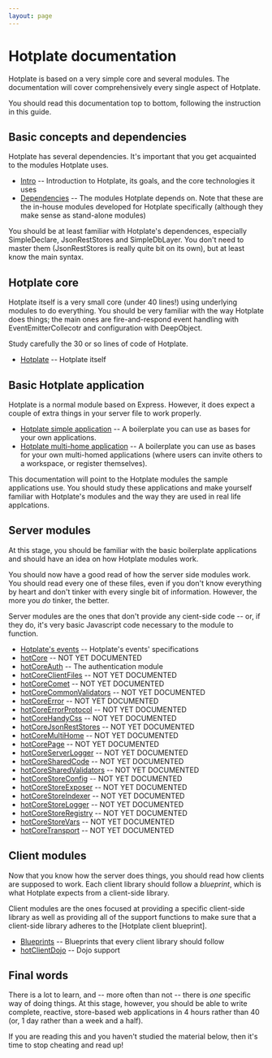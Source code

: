 ```yaml
---
layout: page
---
```


# Hotplate documentation

Hotplate is based on a very simple core and several modules. The documentation will cover comprehensively every single aspect of Hotplate.

You should read this documentation top to bottom, following the instruction in this guide.

## Basic concepts and dependencies

Hotplate has several dependencies. It's important that you get acquainted to the modules Hotplate uses.

* [Intro](/docs/intro) -- Introduction to Hotplate, its goals, and the core technologies it uses
* [Dependencies](/docs/dependencies) -- The modules Hotplate depends on. Note that these are the in-house modules developed for Hotplate specifically (although they make sense as stand-alone modules)

You should be at least familiar with Hotplate's dependences, especially SimpleDeclare, JsonRestStores and SimpleDbLayer. You don't need to master them (JsonRestStores is really quite bit on its own), but at least know the main syntax.

## Hotplate core

Hotplate itself is a very small core (under 40 lines!) using underlying modules to do everything.
You should be very familiar with the way Hotplate does things; the main ones are fire-and-respond event handling with EventEmitterCollecotr and configuration with DeepObject.

Study carefully the 30 or so lines of code of Hotplate.

* [Hotplate](/docs/hotplate) -- Hotplate itself

## Basic Hotplate application

Hotplate is a normal module based on Express. However, it does expect a couple of extra things in your server file to work properly.

* [Hotplate simple application](/docs/boilerplateSingle) -- A boilerplate you can use as bases for your own applications.
* [Hotplate multi-home application](/docs/boilerplateMultiHome) -- A boilerplate you can use as bases for your own multi-homed applications (where users can invite others to a workspace, or register themselves).

This documentation will point to the Hotplate modules the sample applications use. You should study these applications and make yourself familiar with Hotplate's modules and the way they are used in real life applcations.

## Server modules

At this stage, you should be familiar with the basic boilerplate applications and should have an idea on how Hotplate modules work.

You should now have a good read of how the server side modules work. You should read every one of these files, even if you don't know everything by heart and don't tinker with every single bit of information. However, the more you _do_ tinker, the better.

Server modules are the ones that don't provide any cient-side code -- or, if they do, it's very basic Javascript code necessary to the module to function.

* [Hotplate's events](/docs/events) -- Hotplate's events' specifications
* [hotCore]() -- NOT YET DOCUMENTED
* [hotCoreAuth](modules/hotCoreAuth) -- The authentication module
* [hotCoreClientFiles]() -- NOT YET DOCUMENTED
* [hotCoreComet]() -- NOT YET DOCUMENTED
* [hotCoreCommonValidators]() -- NOT YET DOCUMENTED
* [hotCoreError]() -- NOT YET DOCUMENTED
* [hotCoreErrorProtocol]() -- NOT YET DOCUMENTED
* [hotCoreHandyCss]() -- NOT YET DOCUMENTED
* [hotCoreJsonRestStores]() -- NOT YET DOCUMENTED
* [hotCoreMultiHome]() -- NOT YET DOCUMENTED
* [hotCorePage]() -- NOT YET DOCUMENTED
* [hotCoreServerLogger]() -- NOT YET DOCUMENTED
* [hotCoreSharedCode]() -- NOT YET DOCUMENTED
* [hotCoreSharedValidators]() -- NOT YET DOCUMENTED
* [hotCoreStoreConfig]() -- NOT YET DOCUMENTED
* [hotCoreStoreExposer]() -- NOT YET DOCUMENTED
* [hotCoreStoreIndexer]() -- NOT YET DOCUMENTED
* [hotCoreStoreLogger]() -- NOT YET DOCUMENTED
* [hotCoreStoreRegistry]() -- NOT YET DOCUMENTED
* [hotCoreStoreVars]() -- NOT YET DOCUMENTED
* [hotCoreTransport]() -- NOT YET DOCUMENTED

## Client modules

Now that you know how the server does things, you should read how clients are supposed to work. Each client library should follow a _blueprint_, which is what Hotplate expects from a client-side library.

Client modules are the ones focused at providing a specific client-side library as well as providing all of the support functions to make sure that a client-side library adheres to the [Hotplate client blueprint].

* [Blueprints](blueprints) -- Blueprints that every client library should follow
* [hotClientDojo](hotClientDojo) -- Dojo support

## Final words

There is a lot to learn, and -- more often than not -- there is _one_ specific way of doing things. At this stage, however, you should be able to write complete, reactive, store-based web applications in 4 hours rather than 40 (or, 1 day rather than a week and a half).

If you are reading this and you haven't studied the material below, then it's time to stop cheating and read up!
